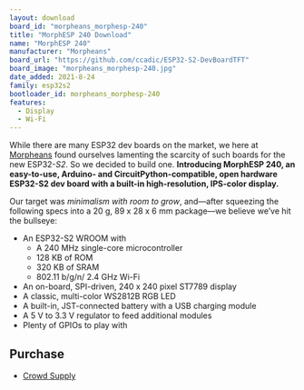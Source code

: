 ```yaml
---
layout: download
board_id: "morpheans_morphesp-240"
title: "MorphESP 240 Download"
name: "MorphESP 240"
manufacturer: "Morpheans"
board_url: "https://github.com/ccadic/ESP32-S2-DevBoardTFT"
board_image: "morpheans_morphesp-240.jpg"
date_added: 2021-8-24
family: esp32s2
bootloader_id: morpheans_morphesp-240
features:
  - Display
  - Wi-Fi
---
```


While there are many ESP32 dev boards on the market, we here at [Morpheans](http://www.morpheans.com/) found ourselves lamenting the scarcity of such boards for the new ESP32-*S2*. So we decided to build one. **Introducing MorphESP 240, an easy-to-use, Arduino- and CircuitPython-compatible, open hardware ESP32-S2 dev board with a built-in high-resolution, IPS-color display.**

Our target was *minimalism with room to grow*, and—after squeezing the following specs into a 20 g, 89 x 28 x 6 mm package—we believe we’ve hit the bullseye:

- An ESP32-S2 WROOM with
  - A 240 MHz single-core microcontroller
  - 128 KB of ROM
  - 320 KB of SRAM
  - 802.11 b/g/n/ 2.4 GHz Wi-Fi
- An on-board, SPI-driven, 240 x 240 pixel ST7789 display
- A classic, multi-color WS2812B RGB LED
- A built-in, JST-connected battery with a USB charging module
- A 5 V to 3.3 V regulator to feed additional modules
- Plenty of GPIOs to play with

## Purchase

* [Crowd Supply](https://www.crowdsupply.com/morpheans/morphesp-240)
